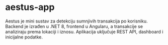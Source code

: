 # aestus-app
Aestus je mini sustav za detekciju sumnjivih transakcija po korisniku. Backend je izrađen u .NET 8, frontend u Angularu, a transakcije se analiziraju prema lokaciji i iznosu. Aplikacija uključuje REST API, dashboard i inicijalne podatke.
